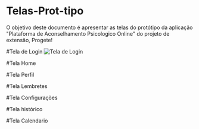 # Telas-Prot-tipo
O objetivo deste documento é apresentar as telas do protótipo da aplicação "Plataforma de Aconselhamento Psicologico Online" do projeto de extensão, Progete!


#Tela de Login
![Tela de Login](https://user-images.githubusercontent.com/32306887/84700410-7b936a80-af29-11ea-93e9-219b656a24dc.PNG)

#Tela Home

#Tela Perfil

#Tela Lembretes

#Tela Configurações

#Tela histórico

#Tela Calendario
